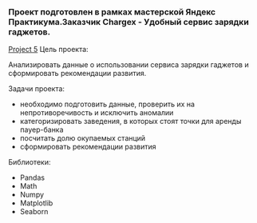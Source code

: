 ### Проект подготовлен в рамках мастерской Яндекс Практикума.Заказчик Chargex - Удобный сервис зарядки гаджетов.

[Project 5](https://github.com/Gaisenova/repository/blob/main/Project%203/Favorable%20tariff%20for%20a%20telecom%20company.ipynb)
Цель проекта:

Анализировать данные о использовании сервиса зарядки гаджетов и сформировать рекомендации развития.

Задачи проекта:

   - необходимо подготовить данные, проверить их на непротиворечивость и исключить аномалии
   - категоризировать заведения, в которых стоят точки для аренды пауер-банка
   - посчитать долю окупаемых станций
   - сформировать рекомендации развития

Библиотеки:
- Pandas
- Math
- Numpy 
- Matplotlib
- Seaborn

